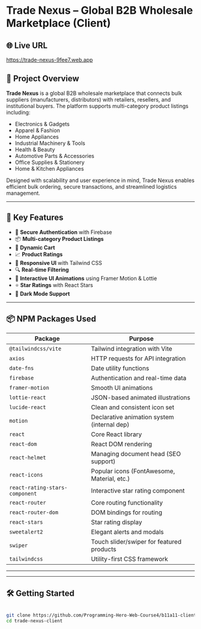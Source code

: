 # Trade Nexus – Global B2B Wholesale Marketplace (Client)

## 🌐 Live URL

https://trade-nexus-9fee7.web.app

## 📖 Project Overview

**Trade Nexus** is a global B2B wholesale marketplace that connects bulk suppliers (manufacturers, distributors) with retailers, resellers, and institutional buyers. The platform supports multi-category product listings including:

- Electronics & Gadgets   
- Apparel & Fashion  
- Home Appliances  
- Industrial Machinery & Tools
- Health & Beauty
- Automotive Parts & Accessories
- Office Supplies & Stationery
- Home & Kitchen Appliances 

Designed with scalability and user experience in mind, Trade Nexus enables efficient bulk ordering, secure transactions, and streamlined logistics management.

---

## 🚀 Key Features

- 🔐 **Secure Authentication** with Firebase
- 📦 **Multi-category Product Listings**
- 🛒 **Dynamic Cart**
- 📈 **Product Ratings**
- 🎨 **Responsive UI** with Tailwind CSS
- 🔍 **Real-time Filtering**
- 💬 **Interactive UI Animations** using Framer Motion & Lottie
- ⭐ **Star Ratings** with React Stars
- 🌙 **Dark Mode Support**

---

## 📦 NPM Packages Used

| Package                      | Purpose                                      |
|-----------------------------|----------------------------------------------|
| `@tailwindcss/vite`         | Tailwind integration with Vite               |
| `axios`                     | HTTP requests for API integration            |
| `date-fns`                  | Date utility functions                       |
| `firebase`                  | Authentication and real-time data            |
| `framer-motion`             | Smooth UI animations                         |
| `lottie-react`              | JSON-based animated illustrations            |
| `lucide-react`              | Clean and consistent icon set                |
| `motion`                    | Declarative animation system (internal dep)  |
| `react`                     | Core React library                           |
| `react-dom`                 | React DOM rendering                          |
| `react-helmet`              | Managing document head (SEO support)         |
| `react-icons`               | Popular icons (FontAwesome, Material, etc.)  |
| `react-rating-stars-component` | Interactive star rating component        |
| `react-router`              | Core routing functionality                   |
| `react-router-dom`          | DOM bindings for routing                     |
| `react-stars`               | Star rating display                          |
| `sweetalert2`               | Elegant alerts and modals                    |
| `swiper`                    | Touch slider/swiper for featured products    |
| `tailwindcss`               | Utility-first CSS framework                  |

---


---

## 🛠️ Getting Started

```bash

git clone https://github.com/Programming-Hero-Web-Course4/b11a11-client-side-MdMubashirulAhsan/trade-nexus-client.git
cd trade-nexus-client




